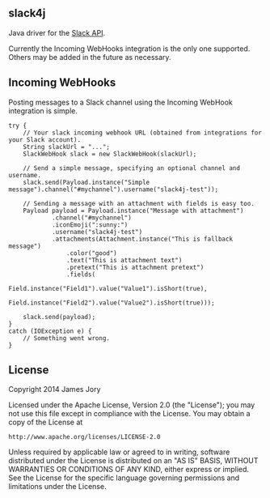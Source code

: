## slack4j

Java driver for the [Slack API](https://api.slack.com/).

Currently the Incoming WebHooks integration is the only one supported. Others may be added 
in the future as necessary.

## Incoming WebHooks

Posting messages to a Slack channel using the Incoming WebHook integration is simple.

```
try {
	// Your slack incoming webhook URL (obtained from integrations for your Slack account).
	String slackUrl = "...";
	SlackWebHook slack = new SlackWebHook(slackUrl);
	
	// Send a simple message, specifying an optional channel and username.
	slack.send(Payload.instance("Simple message").channel("#mychannel").username("slack4j-test"));
	
	// Sending a message with an attachment with fields is easy too.
	Payload payload = Payload.instance("Message with attachment")
			.channel("#mychannel")
			.iconEmoji(":sunny:")
			.username("slack4j-test")
			.attachments(Attachment.instance("This is fallback message")
				.color("good")
				.text("This is attachment text")
				.pretext("This is attachment pretext")
				.fields(
					Field.instance("Field1").value("Value1").isShort(true), 
					Field.instance("Field2").value("Value2").isShort(true)));

	slack.send(payload);	
}
catch (IOException e) {
	// Something went wrong.
}
``` 

## License

Copyright 2014 James Jory

Licensed under the Apache License, Version 2.0 (the "License"); you may not use this file except in compliance with the License.
You may obtain a copy of the License at

    http://www.apache.org/licenses/LICENSE-2.0

Unless required by applicable law or agreed to in writing, software distributed under the License is distributed on an "AS IS" BASIS,
WITHOUT WARRANTIES OR CONDITIONS OF ANY KIND, either express or implied. See the License for the specific language governing permissions and
limitations under the License.